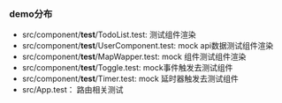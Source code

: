 ### demo分布
- src/component/__test__/TodoList.test: 测试组件渲染
- src/component/__test__/UserComponent.test: mock api数据测试组件渲染
- src/component/__test__/MapWapper.test: mock 组件测试组件渲染
- src/component/__test__/Toggle.test: mock事件触发去测试组件
- src/component/__test__/Timer.test: mock 延时器触发去测试组件
- src/App.test： 路由相关测试
